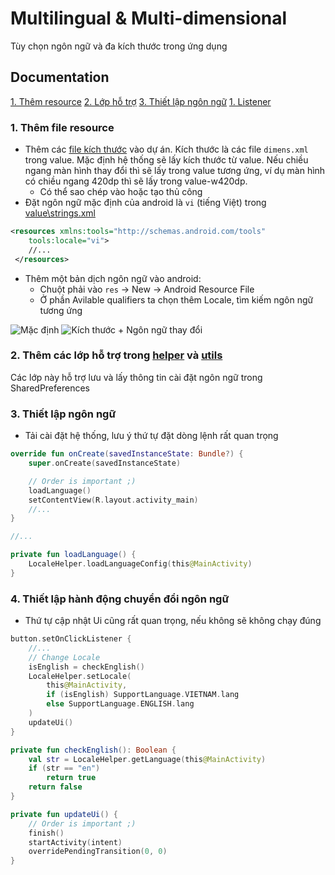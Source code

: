 
# Multilingual & Multi-dimensional

Tùy chọn ngôn ngữ và đa kích thước trong ứng dụng
## Documentation

[1. Thêm resource](#AddResource)
[2. Lớp hỗ trợ](#AddClass)
[3. Thiết lập ngôn ngữ](#LoadLang)
[1. Listener](#Listener)

<a name="AddResource"></a>
### 1. Thêm file resource
- Thêm các [file kích thước](https://github.com/kietkentan/TeachProject/tree/multilple_version/app/src/main/res) vào dự án. Kích thước là các file `dimens.xml` trong value. Mặc định hệ thống sẽ lấy kích thước từ value. Nếu chiều ngang màn hình thay đổi thì sẽ lấy trong value tương ứng, ví dụ màn hình có chiều ngang 420dp thì sẽ lấy trong value-w420dp.
    - Có thể sao chép vào hoặc tạo thủ công
- Đặt ngôn ngữ mặc định của android là `vi` (tiếng Việt) trong [value\strings.xml](https://github.com/kietkentan/TeachProject/blob/multilple_version/app/src/main/res/values/strings.xml)
```xml
<resources xmlns:tools="http://schemas.android.com/tools"
    tools:locale="vi">
    //...
 </resources>
```
- Thêm một bản dịch ngôn ngữ vào android: 
    - Chuột phải vào `res` -> New -> Android Resource File
    - Ở phần Avilable qualifiers ta chọn thêm Locale, tìm kiếm ngôn ngữ tương ứng

![Mặc định](https://github.com/kietkentan/TeachProject/assets/55453955/e5d50d6d-5cf7-4c06-8eb6-eccddb1310bd)
![Kích thước + Ngôn ngữ thay đổi](https://github.com/kietkentan/TeachProject/assets/55453955/e92ea1c2-945b-404e-836c-25c66289866d)
<a name="AddClass"></a>
### 2. Thêm các lớp hỗ trợ trong [helper](https://github.com/kietkentan/TeachProject/tree/multilple_version/app/src/main/java/com/khtn/teachproject/helper) và [utils](https://github.com/kietkentan/TeachProject/tree/multilple_version/app/src/main/java/com/khtn/teachproject/utils)
Các lớp này hỗ trợ lưu và lấy thông tin cài đặt ngôn ngữ trong SharedPreferences
<a name="LoadLang"></a>
### 3. Thiết lập ngôn ngữ
- Tải cài đặt hệ thống, lưu ý thứ tự đặt dòng lệnh rất quan trọng
```kotlin
override fun onCreate(savedInstanceState: Bundle?) {
    super.onCreate(savedInstanceState)

    // Order is important ;)
    loadLanguage()
    setContentView(R.layout.activity_main)
    //...
}

//...

private fun loadLanguage() {
    LocaleHelper.loadLanguageConfig(this@MainActivity)
}
```
<a name="Listener"></a>
### 4. Thiết lập hành động chuyển đổi ngôn ngữ
- Thứ tự cập nhật Ui cũng rất quan trọng, nếu không sẽ không chạy đúng
```kotlin
button.setOnClickListener {
    //...
    // Change Locale
    isEnglish = checkEnglish()
    LocaleHelper.setLocale(
        this@MainActivity,
        if (isEnglish) SupportLanguage.VIETNAM.lang
        else SupportLanguage.ENGLISH.lang
    )
    updateUi()
}

private fun checkEnglish(): Boolean {
    val str = LocaleHelper.getLanguage(this@MainActivity)
    if (str == "en")
        return true
    return false
}

private fun updateUi() {
    // Order is important ;)
    finish()
    startActivity(intent)
    overridePendingTransition(0, 0)
}
```
